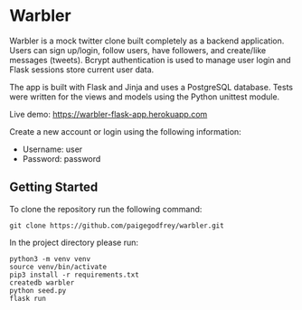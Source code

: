 # Warbler

Warbler is a mock twitter clone built completely as a backend application. Users can sign up/login, follow users, have followers, and create/like messages (tweets). Bcrypt authentication is used to manage user login and Flask sessions store current user data.

The app is built with Flask and Jinja and uses a PostgreSQL database. Tests were written for the views and models using the Python unittest module.

Live demo: https://warbler-flask-app.herokuapp.com

Create a new account or login using the following information:

* Username: user
* Password: password

## Getting Started
To clone the repository run the following command:

```
git clone https://github.com/paigegodfrey/warbler.git
```

In the project directory please run:

```
python3 -m venv venv
source venv/bin/activate
pip3 install -r requirements.txt
createdb warbler
python seed.py
flask run
```

